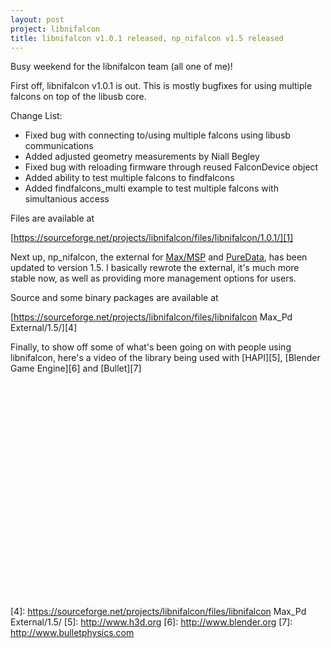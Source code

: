 ```yaml
---
layout: post
project: libnifalcon
title: libnifalcon v1.0.1 released, np_nifalcon v1.5 released
---
```


Busy weekend for the libnifalcon team (all one of me)!

First off, libnifalcon v1.0.1 is out. This is mostly bugfixes for using multiple falcons on top of the libusb core.

Change List:

* Fixed bug with connecting to/using multiple falcons using libusb communications
* Added adjusted geometry measurements by Niall Begley
* Fixed bug with reloading firmware through reused FalconDevice object
* Added ability to test multiple falcons to findfalcons
* Added findfalcons\_multi example to test multiple falcons with simultanious access

Files are available at

[https://sourceforge.net/projects/libnifalcon/files/libnifalcon/1.0.1/][1]

Next up, np\_nifalcon, the external for [Max/MSP][2] and [PureData][3], has been updated to version 1.5. I basically rewrote the external, it's much more stable now, as well as providing more management options for users. 

Source and some binary packages are available at

[https://sourceforge.net/projects/libnifalcon/files/libnifalcon Max\_Pd External/1.5/][4]

Finally, to show off some of what's been going on with people using libnifalcon, here's a video of the library being used with [HAPI][5], [Blender Game Engine][6] and [Bullet][7]

<object width="425" height="344"><param name="movie" value="http://www.youtube.com/v/mVm1kYulHnE&hl=en&fs=1&"></param><param name="allowFullScreen" value="true"></param><param name="allowscriptaccess" value="always"></param><embed src="http://www.youtube.com/v/mVm1kYulHnE&hl=en&fs=1&" type="application/x-shockwave-flash" allowscriptaccess="always" allowfullscreen="true" width="425" height="344"></embed></object>

[1]: https://sourceforge.net/projects/libnifalcon/files/libnifalcon/1.0.1/
[2]: http://www.cycling74.com
[3]: http://www.puredata.info
[4]: https://sourceforge.net/projects/libnifalcon/files/libnifalcon Max_Pd External/1.5/
[5]: http://www.h3d.org
[6]: http://www.blender.org
[7]: http://www.bulletphysics.com
